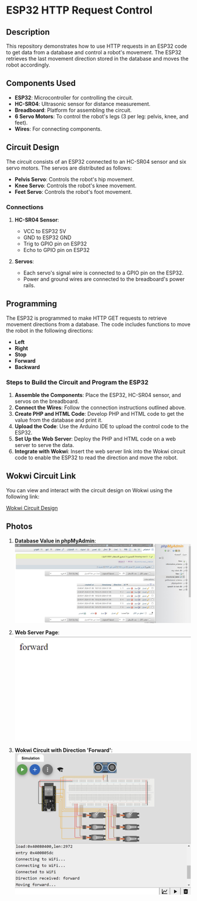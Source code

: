 # ESP32 HTTP Request Control

## Description

This repository demonstrates how to use HTTP requests in an ESP32 code to get data from a database and control a robot's movement. The ESP32 retrieves the last movement direction stored in the database and moves the robot accordingly.

## Components Used

- **ESP32**: Microcontroller for controlling the circuit.
- **HC-SR04**: Ultrasonic sensor for distance measurement.
- **Breadboard**: Platform for assembling the circuit.
- **6 Servo Motors**: To control the robot's legs (3 per leg: pelvis, knee, and feet).
- **Wires**: For connecting components.

## Circuit Design

The circuit consists of an ESP32 connected to an HC-SR04 sensor and six servo motors. The servos are distributed as follows:
- **Pelvis Servo**: Controls the robot's hip movement.
- **Knee Servo**: Controls the robot's knee movement.
- **Feet Servo**: Controls the robot's foot movement.

### Connections

1. **HC-SR04 Sensor**:
   - VCC to ESP32 5V
   - GND to ESP32 GND
   - Trig to GPIO pin on ESP32
   - Echo to GPIO pin on ESP32

2. **Servos**:
   - Each servo's signal wire is connected to a GPIO pin on the ESP32.
   - Power and ground wires are connected to the breadboard's power rails.

## Programming

The ESP32 is programmed to make HTTP GET requests to retrieve movement directions from a database. The code includes functions to move the robot in the following directions:
- **Left**
- **Right**
- **Stop**
- **Forward**
- **Backward**

### Steps to Build the Circuit and Program the ESP32

1. **Assemble the Components**: Place the ESP32, HC-SR04 sensor, and servos on the breadboard.
2. **Connect the Wires**: Follow the connection instructions outlined above.
3. **Create PHP and HTML Code**: Develop PHP and HTML code to get the value from the database and print it.
4. **Upload the Code**: Use the Arduino IDE to upload the control code to the ESP32.
5. **Set Up the Web Server**: Deploy the PHP and HTML code on a web server to serve the data.
6. **Integrate with Wokwi**: Insert the web server link into the Wokwi circuit code to enable the ESP32 to read the direction and move the robot.

## Wokwi Circuit Link

You can view and interact with the circuit design on Wokwi using the following link:

[Wokwi Circuit Design](https://wokwi.com/projects/403409215403308033)

## Photos

1. **Database Value in phpMyAdmin**:
![Database Value](IMG_5276.jpg)

2. **Web Server Page**:
![Web Server Page](IMG_5277.jpg)

3. **Wokwi Circuit with Direction 'Forward'**:
![Wokwi Circuit](IMG_5274.jpg)
